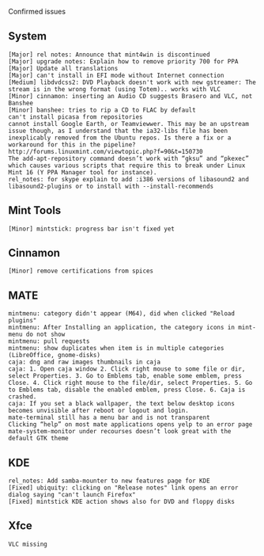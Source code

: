 Confirmed issues

System
------		
	[Major] rel notes: Announce that mint4win is discontinued
	[Major] upgrade notes: Explain how to remove priority 700 for PPA
	[Major] Update all translations
	[Major] can't install in EFI mode without Internet connection
	[Medium] libdvdcss2: DVD Playback doesn't work with new gstreamer: The stream is in the wrong format (using Totem).. works with VLC
	[Minor] cinnamon: inserting an Audio CD suggests Brasero and VLC, not Banshee
	[Minor] banshee: tries to rip a CD to FLAC by default
	can't install picasa from repositories
	cannot install Google Earth, or Teamviewwer. This may be an upstream issue though, as I understand that the ia32-libs file has been inexplicably removed from the Ubuntu repos. Is there a fix or a workaround for this in the pipeline? http://forums.linuxmint.com/viewtopic.php?f=90&t=150730
	The add-apt-repository command doesn’t work with “gksu” and “pkexec” which causes various scripts that require this to break under Linux Mint 16 (Y PPA Manager tool for instance).
	rel_notes: for skype explain to add :i386 versions of libasound2 and libasound2-plugins or to install with --install-recommends

Mint Tools
----------		
	[Minor] mintstick: progress bar isn't fixed yet

Cinnamon
--------		
	[Minor] remove certifications from spices

MATE
----			
	mintmenu: category didn't appear (M64), did when clicked "Reload plugins"
	mintmenu: After Installing an application, the category icons in mint-menu do not show
	mintmenu: pull requests
	mintmenu: show duplicates when item is in multiple categories (LibreOffice, gnome-disks)	
	caja: dng and raw images thumbnails in caja
	caja: 1. Open caja window 2. Click right mouse to some file or dir, select Properties. 3. Go to Emblems tab, enable some emblem, press Close. 4. Click right mouse to the file/dir, select Properties. 5. Go to Emblems tab, disable the enabled emblem, press Close. 6. Caja is crashed.
	caja: If you set a black wallpaper, the text below desktop icons becomes unvisible after reboot or logout and login.
	mate-terminal still has a menu bar and is not transparent
	Clicking “help” on most mate applications opens yelp to an error page
	mate-system-monitor under recourses doesn’t look great with the default GTK theme


KDE
---
	rel_notes: Add samba-mounter to new features page for KDE
	[Fixed] ubiquity: clicking on "Release notes" link opens an error dialog saying "can't launch Firefox"
	[Fixed] mintstick KDE action shows also for DVD and floppy disks

Xfce
----
	VLC missing             
